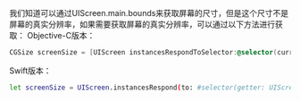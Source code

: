 我们知道可以通过UIScreen.main.bounds来获取屏幕的尺寸，但是这个尺寸不是屏幕的真实分辨率，如果需要获取屏幕的真实分辨率，可以通过以下方法进行获取：
Objective-C版本：

```objectivec
CGSize screenSize = [UIScreen instancesRespondToSelector:@selector(currentMode)] ? [[UIScreen mainScreen] currentMode].size : null;
```

Swift版本：

```bash
let screenSize = UIScreen.instancesRespond(to: #selector(getter: UIScreen.main.currentMode)) ? UIScreen.main.currentMode?.size : nil
```

